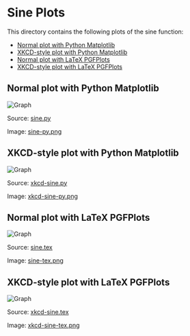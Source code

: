 Sine Plots
==========
This directory contains the following plots of the sine function:

- [Normal plot with Python Matplotlib][1]
- [XKCD-style plot with Python Matplotlib][2]
- [Normal plot with LaTeX PGFPlots][3]
- [XKCD-style plot with LaTeX PGFPlots][4]

[1]: #normal-plot-with-python-matplotlib
[2]: #xkcd-style-plot-with-python-matplotlib
[3]: #normal-plot-with-latex-pgfplots
[4]: #xkcd-style-plot-with-latex-pgfplots


Normal plot with Python Matplotlib
----------------------------------
![Graph][sine-py.png]

Source: [sine.py](sine.py)

Image: [sine-py.png][sine-py.png]


XKCD-style plot with Python Matplotlib
--------------------------------------
![Graph][xkcd-sine-py.png]

Source: [xkcd-sine.py](xkcd-sin.py)

Image: [xkcd-sine-py.png][xkcd-sine-py.png]


Normal plot with LaTeX PGFPlots
-------------------------------
![Graph][sine-tex.png]

Source: [sine.tex](sine.tex)

Image: [sine-tex.png][sine-tex.png]


XKCD-style plot with LaTeX PGFPlots
-----------------------------------
![Graph][xkcd-sine-tex.png]

Source: [xkcd-sine.tex](xkcd-sine.tex)

Image: [xkcd-sine-tex.png][xkcd-sine-tex.png]


[sine-py.png]: https://susam.github.io/blob/img/sine-plots/sine-py.png
[xkcd-sine-py.png]: https://susam.github.io/blob/img/sine-plots/xkcd-sine-py.png
[sine-tex.png]: https://susam.github.io/blob/img/sine-plots/sine-tex.png
[xkcd-sine-tex.png]: https://susam.github.io/blob/img/sine-plots/xkcd-sine-tex.png
